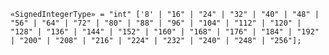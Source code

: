 <!-- This file is generated automatically by infrastructure scripts. Please don't edit by hand. -->

<!-- markdownlint-disable first-line-h1 -->

```{ .ebnf .slang-ebnf #SignedIntegerType }
«SignedIntegerType» = "int" ['8' | "16" | "24" | "32" | "40" | "48" | "56" | "64" | "72" | "80" | "88" | "96" | "104" | "112" | "120" | "128" | "136" | "144" | "152" | "160" | "168" | "176" | "184" | "192" | "200" | "208" | "216" | "224" | "232" | "240" | "248" | "256"];
```
